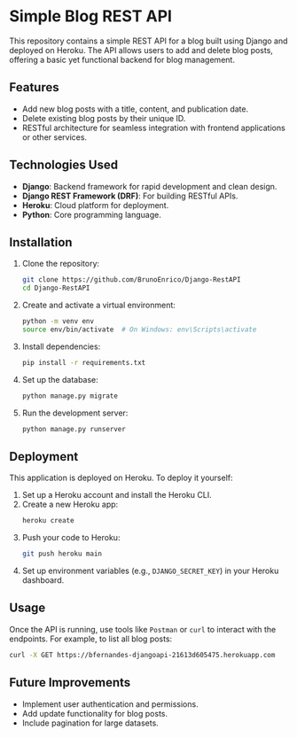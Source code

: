 # Simple Blog REST API

This repository contains a simple REST API for a blog built using Django and deployed on Heroku. The API allows users to add and delete blog posts, offering a basic yet functional backend for blog management.

## Features

- Add new blog posts with a title, content, and publication date.
- Delete existing blog posts by their unique ID.
- RESTful architecture for seamless integration with frontend applications or other services.

## Technologies Used

- **Django**: Backend framework for rapid development and clean design.
- **Django REST Framework (DRF)**: For building RESTful APIs.
- **Heroku**: Cloud platform for deployment.
- **Python**: Core programming language.


## Installation

1. Clone the repository:
   ```bash
   git clone https://github.com/BrunoEnrico/Django-RestAPI
   cd Django-RestAPI
   ```

2. Create and activate a virtual environment:
   ```bash
   python -m venv env
   source env/bin/activate  # On Windows: env\Scripts\activate
   ```

3. Install dependencies:
   ```bash
   pip install -r requirements.txt
   ```

4. Set up the database:
   ```bash
   python manage.py migrate
   ```

5. Run the development server:
   ```bash
   python manage.py runserver
   ```

## Deployment

This application is deployed on Heroku. To deploy it yourself:
1. Set up a Heroku account and install the Heroku CLI.
2. Create a new Heroku app:
   ```bash
   heroku create
   ```
3. Push your code to Heroku:
   ```bash
   git push heroku main
   ```
4. Set up environment variables (e.g., `DJANGO_SECRET_KEY`) in your Heroku dashboard.

## Usage

Once the API is running, use tools like `Postman` or `curl` to interact with the endpoints. For example, to list all blog posts:
```bash
curl -X GET https://bfernandes-djangoapi-21613d605475.herokuapp.com
```

## Future Improvements

- Implement user authentication and permissions.
- Add update functionality for blog posts.
- Include pagination for large datasets.
